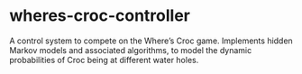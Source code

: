 # wheres-croc-controller
 A control system to compete on the Where’s Croc game. Implements hidden Markov models and associated algorithms, to model the dynamic probabilities of Croc being at different water holes.
